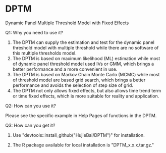 # DPTM

Dynamic Panel Multiple Threshold Model with Fixed Effects

Q1: Why you need to use it?

1.  The DPTM can supply the estimation and test for the dynamic panel threshold model with multiple threshold while there are no software of this multiple thresholds model.
2.  The DPTM is based on maximum likelihood (ML) estimation while most of dynamic panel threshold model used IVs or GMM, which brings a better performance and a more convenient in use.
3.  The DPTM is based on Markov Chain Monte Carlo (MCMC) while most of threshold model are based grid search, which brings a better performance and avoids the selection of step size of grid.
4.  The DPTM not only allows fixed effects, but also allows time trend term or time fixed effects, which is more suitable for reality and application.

Q2: How can you use it?

Please see the specific example in Help Pages of functions in the DPTM.

Q3: How can you get it?

1.  Use "devtools::install_github("HujieBai/DPTM")" for installation.

2.  The R package available for local installation is "DPTM_x.x.x.tar.gz."
